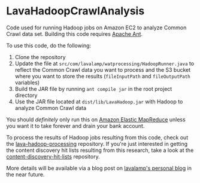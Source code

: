 LavaHadoopCrawlAnalysis
=======================

Code used for running Hadoop jobs on Amazon EC2 to analyze Common Crawl data set. Building this code requires [Apache Ant](http://ant.apache.org/).

To use this code, do the following:

1. Clone the repository
2. Update the file at `src/com/lavalamp/watprocessing/HadoopRunner.java` to reflect the Common Crawl data you want to process and the S3 bucket where you want to store the results (`fileInputPath` and `fileOutputPath` variables)
3. Build the JAR file by running `ant compile jar` in the root project directory
4. Use the JAR file located at `dist/lib/LavaHadoop.jar` with Hadoop to analyze Common Crawl data

You should *definitely* only run this on [Amazon Elastic MapReduce](https://aws.amazon.com/emr/) unless you want it to take forever and drain your bank account.

To process the results of Hadoop jobs resulting from this code, check out the [lava-hadoop-processing](https://github.com/lavalamp-/lava-hadoop-processing) repository. If you're just interested in getting the content discovery hit lists resulting from this research, take a look at the [content-discovery-hit-lists](https://github.com/lavalamp-/content-discovery-hit-lists) repository.

More details will be available via a blog post on [lavalamp's personal blog](https://l.avala.mp/) in the near future.